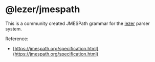 # @lezer/jmespath

This is a community created JMESPath grammar for the [lezer](https://lezer.codemirror.net/) parser system.

Reference:
- [https://jmespath.org/specification.html](https://jmespath.org/specification.html)
